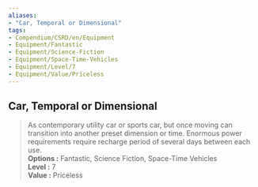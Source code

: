 ```yaml
---
aliases:
- "Car, Temporal or Dimensional"
tags:
- Compendium/CSRD/en/Equipment
- Equipment/Fantastic
- Equipment/Science-Fiction
- Equipment/Space-Time-Vehicles
- Equipment/Level/7
- Equipment/Value/Priceless
---
```


  
## Car, Temporal or Dimensional  
  
>As contemporary utility car or sports car, but once moving can transition into another preset dimension or time. Enormous power requirements require recharge period of several days between each use.  
> **Options :** Fantastic, Science Fiction, Space-Time Vehicles  
> **Level :** 7  
> **Value :** Priceless